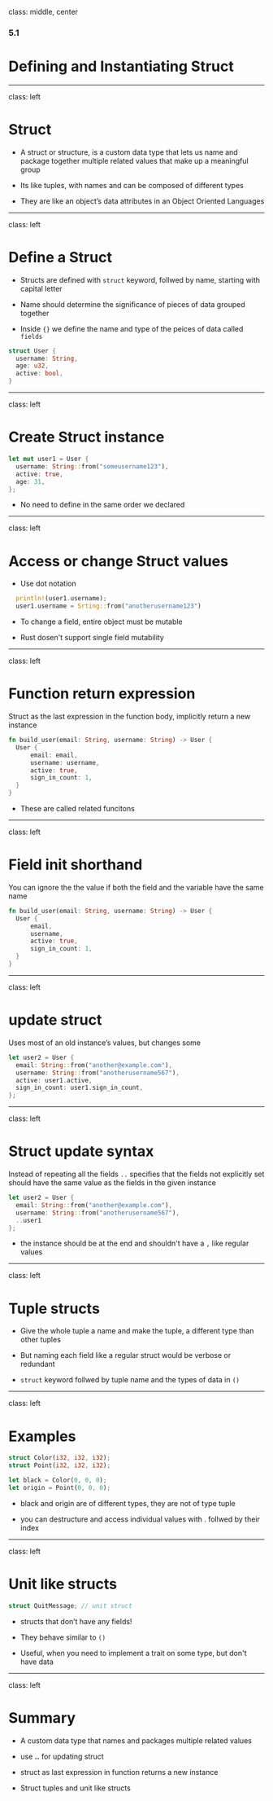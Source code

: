 
class: middle, center

### 5.1

# Defining and Instantiating Struct

---
class: left

# Struct

* A struct or structure, is a custom data type that lets us name and package 
  together multiple related values that make up a meaningful group

* Its like tuples, with names and can be composed of different types

* They are like an object’s data attributes in an Object Oriented Languages

---
class: left

# Define a Struct

* Structs are defined with `struct` keyword, follwed by name, starting 
  with capital letter

* Name should determine the significance of pieces of data grouped together

* Inside `{}` we define the name and type of the peices of data called `fields`

```rust
struct User {
  username: String,
  age: u32,
  active: bool,
}
```

---
class: left

# Create Struct instance

```rust
let mut user1 = User {
  username: String::from("someusername123"),
  active: true,
  age: 31,
};
```

* No need to define in the same order we declared
<!-- can we miss few values from the declaration or add them ? -->

---
class: left

# Access or change Struct values

* Use dot notation

```rust
  println!(user1.username); 
  user1.username = Srting::from("anotherusername123")
```

* To change a field, entire object must be mutable

* Rust dosen't support single field mutability

---
class: left

# Function return expression

Struct as the last expression in the function body, implicitly return a new instance

```rust
fn build_user(email: String, username: String) -> User {
  User {
      email: email,
      username: username,
      active: true,
      sign_in_count: 1,
  }
}
```

* These are called related funcitons

---
class: left

# Field init shorthand 

You can ignore the the value if both the field and the variable have the same name

```rust
fn build_user(email: String, username: String) -> User {
  User {
      email,
      username,
      active: true,
      sign_in_count: 1,
  }
}
```

---
class: left

# update struct

Uses most of an old instance’s values, but changes some

```rust 
let user2 = User {
  email: String::from("another@example.com"),
  username: String::from("anotherusername567"),
  active: user1.active,
  sign_in_count: user1.sign_in_count,
};
```

---
class: left

# Struct update syntax

Instead of repeating all the fields `..` specifies that the fields not 
explicitly set should have the same value as the fields in the given instance

```rust
let user2 = User {
  email: String::from("another@example.com"),
  username: String::from("anotherusername567"),
  ..user1
};
```
* the instance should be at the end and shouldn't have a `,` like regular values
---
class: left

# Tuple structs

* Give the whole tuple a name and make the tuple, a different type than other tuples

* But naming each field like a regular struct would be verbose or redundant

* `struct` keyword follwed by tuple name and the types of data in `()`

---
class: left

# Examples

```rust
struct Color(i32, i32, i32);
struct Point(i32, i32, i32);

let black = Color(0, 0, 0);
let origin = Point(0, 0, 0);
```

* black and origin are of different types, they are not of type tuple

* you can destructure and access individual values with . follwed by their index

---
class: left

# Unit like structs

```rust
struct QuitMessage; // unit struct
```

* structs that don’t have any fields!

* They behave similar to `()`

* Useful, when you need to implement a trait on some type, but don't have data 

---
class: left

# Summary

* A custom data type that names and packages multiple related values 

* use **..** for updating struct

* struct as last expression in function returns a new instance

* Struct tuples and unit like structs 
